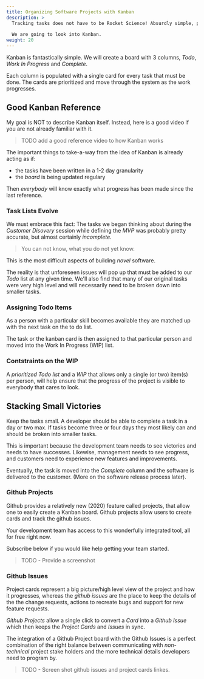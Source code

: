 ```yaml
---
title: Organizing Software Projects with Kanban
description: >
  Tracking tasks does not have to be Rocket Science! Absurdly simple, profoundly liberating and insane to ignore! 
  
  We are going to look into Kanban.
weight: 20
---
```


Kanban is fantastically simple. We will create a board with 3 columns,
_Todo_, _Work In Progress_ and _Complete_.

Each column is populated with a single card for every task that must be
done. The cards are prioritized and move through the system as the
work progresses.

## Good Kanban Reference

My goal is NOT to describe Kanban itself. Instead, here is a good video
if you are not already familiar with it.

> TODO add a good reference video to how Kanban works

The important things to take-a-way from the idea of Kanban is already acting as if:

- the tasks have been written in a 1-2 day granularity
- the _board_ is being updated regulary

Then _everybody_ will know exactly what progress has been made since the
last reference.

### Task Lists Evolve 

We must embrace this fact: The tasks we began thinking about during
the _Customer Disovery_ session while defining the _MVP_ was probably
pretty accurate, but almost certainly _incomplete_.

> You can not know, what you do not yet know.

This is the most difficult aspects of building _novel_ software.

The reality is that unforeseen issues will pop up that must be added
to our _Todo_ list at any given time. We'll also find that many of our
original tasks were very high level and will necessarily need to be
broken down into smaller tasks.

### Assigning Todo Items

As a person with a particular skill becomes available they are
matched up with the next task on the to do list.

The task or the kanban card is then assigned to that particular
person and moved into the Work In Progress (WIP) list. 

### Contstraints on the WIP

A _prioritized Todo list_ and a _WIP_ that allows only a single (or
two) item(s) per person, will help ensure that the progress of the project
is visible to everybody that cares to look.

## Stacking Small Victories

Keep the tasks small. A developer should be able to complete a task in
a day or two max. If tasks become three or four days they most likely
can and should be broken into smaller tasks.

This is important because the development team needs to see victories
and needs to have successes. Likewise, management needs to see
progress, and  customers need to experience new features and
improvements. 

Eventually, the task is moved into the *Complete* column and the
software is delivered to the customer. (More on the software release
process later).

### Github Projects

Github provides a relatively new (2020) feature called projects,
that allow one to easily create a Kanban board. Github projects allow
users to create cards and track the github issues.

Your development team has access to this wonderfully integrated tool,
all for free right now.

Subscribe below if you would like help getting your team started.

> TODO - Provide a screenshot

### Github Issues

Project cards represent a big picture/high level view of the project
and how it progresses, whereas the _github issues_ are the place to
keep the details of the the change requests, actions to recreate bugs
and support for new feature requests.

_Github Projects_ allow a single click to convert a _Card_ into a
_Github Issue_ which then keeps the _Project Cards_ and _Issues_ in
sync. 

The integration of a Github Project board with the Github Issues is a
perfect combination of the right balance between communicating with
_non-technical_ project stake holders and the more technical details
developers need to program by.

> TODO - Screen shot github issues and project cards linkes.

